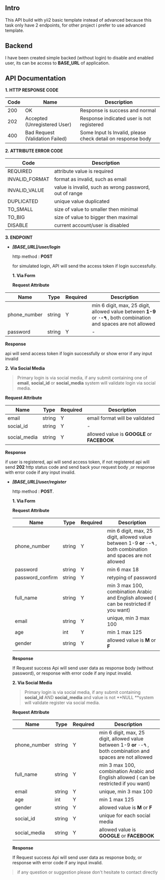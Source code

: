 ## Intro

This API build with yii2 basic template instead of advanced because this task only have 2 endpoints, for other project i prefer to use advanced template.

## Backend

I have been created simple backed (without login) to disable and enabled user, its can be access to **BASE_URL** of application.

## API Documentation

**1. HTTP RESPONSE CODE**

| Code | Name                            | Description                                                 |
| ---- | ------------------------------- | ----------------------------------------------------------- |
| 200  | OK                              | Response is success and normal                              |
| 202  | Accepted (Unregistered User)    | Response indicated user is not registered                   |
| 400  | Bad Request (Validation Failed) | Some Input Is Invalid, please check detail on response body |

**2. ATTRIBUTE ERROR CODE**

| Code           | Description                                            |
| -------------- | ------------------------------------------------------ |
| REQUIRED       | attribute value is required                            |
| INVALID_FORMAT | format as invalid, such as email                       |
| INVALID_VALUE  | value is invalid, such as wrong password, out of range |
| DUPLICATED     | unique value duplicated                                |
| TO_SMALL       | size of value to smaller then minimal                  |
| TO_BIG         | size of value to bigger then maximal                   |
| DISABLE        | current account/user is disabled                       |

**3. ENDPOINT**

- ***[BASE_URL]/user/login*** 

  http method : **POST**

  for simulated login, API will send the access token if login successfully.

  **1. Via Form**

   **Request Attribute**

| Name         | Type   | Required | Description                                                  |
| ------------ | ------ | -------- | ------------------------------------------------------------ |
| phone_number | string | Y        | min 6 digit, max, 25 digit, allowed value between **1-9** or **٩-٠** , both combination and spaces are not allowed |
| password     | string | Y        | -                                                            |

   **Response**

api will send access token if login successfully or show error if any input invalid  

  **2. Via Social Media**

> Primary login is via social media, if any submit containing one of **email**, **social_id** or **social_media** system will validate login via social media.

 **Request Attribute**

| Name         | Type   | Required | Description                                 |
| ------------ | ------ | -------- | ------------------------------------------- |
| email        | string | Y        | email format will be validated              |
| social_id    | string | Y        | -                                           |
| social_media | string | Y        | allowed value is **GOOGLE** or **FACEBOOK** |


 **Response**

 if user is registered, api will send access token, if not registered api will send **202**  http status code and send back your request body ,or response with error code if any input invalid.


- ***[BASE_URL]/user/register***

  http method : **POST**.
  
  **1. Via Form**
  
     **Request Attribute**
  
  | Name             | Type   | Required | Description                                                  |
  | ---------------- | ------ | -------- | ------------------------------------------------------------ |
  | phone_number     | string | Y        | min 6 digit, max, 25 digit, allowed value between 1-9 **or** ٩-٠ , both combination and spaces are not allowed |
  | password         | string | Y        | min 6 max 18                                                 |
  | password_confirm | string | Y        | retyping of password                                         |
  | full_name        | string | Y        | min 3 max 100, combination Arabic and English allowed ( can be restricted if you want) |
  | email            | string | Y        | unique, min 3 max 100                                        |
  | age              | int    | Y        | min 1 max 125                                                |
  | gender           | string | Y        | allowed value is **M** or  **F**                             |
  
     **Response** 
  
     If Request success Api will send user data as response body (without password), or response with error code if any input invalid.
  
     
  
  **2. Via Social Media**
  
  > Primary login is via social media, if any submit containing  **social_id** AND **social_media** and value is not **NULL **system  will validate register via social media.
  
     **Request Attribute**
  
  | Name         | Type   | Required | Description                                                  |
  | ------------ | ------ | -------- | ------------------------------------------------------------ |
  | phone_number | string | Y        | min 6 digit, max, 25 digit, allowed value between 1-9 **or** ٩-٠ , both combination and spaces are not allowed |
  | full_name    | string | Y        | min 3 max 100, combination Arabic and English allowed ( can be restricted if you want) |
  | email        | string | Y        | unique, min 3 max 100                                        |
  | age          | int    | Y        | min 1 max 125                                                |
  | gender       | string | Y        | allowed value is **M** or  **F**                             |
  | social_id    | string | Y        | unique for each social media                                 |
  | social_media | string | Y        | allowed value is **GOOGLE** or **FACEBOOK**                  |
  
     **Response** 
  
     If Request success Api will send user data as response body, or response with error code if any input invalid.
  

> if any question or suggestion please don't hesitate to contact directly